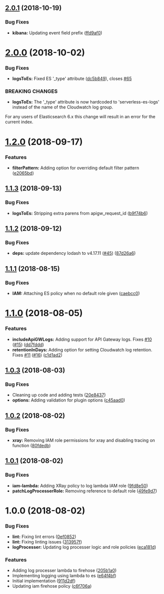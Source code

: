 ## [2.0.1](https://github.com/daniel-cottone/serverless-es-logs/compare/v2.0.0...v2.0.1) (2018-10-19)


### Bug Fixes

* **kibana:** Updating event field prefix ([ffd9af0](https://github.com/daniel-cottone/serverless-es-logs/commit/ffd9af0))

# [2.0.0](https://github.com/daniel-cottone/serverless-es-logs/compare/v1.2.0...v2.0.0) (2018-10-02)


### Bug Fixes

* **logsToEs:** Fixed ES '_type' attribute ([dc5b849](https://github.com/daniel-cottone/serverless-es-logs/commit/dc5b849)), closes [#65](https://github.com/daniel-cottone/serverless-es-logs/issues/65)


### BREAKING CHANGES

* **logsToEs:** The '_type' attribute is now hardcoded to
'serverless-es-logs' instead of the name of the Cloudwatch
log group.

For any users of Elasticsearch 6.x this change will result
in an error for the current index.

# [1.2.0](https://github.com/daniel-cottone/serverless-es-logs/compare/v1.1.3...v1.2.0) (2018-09-17)


### Features

* **filterPattern:** Adding option for overriding default filter pattern ([e2065bd](https://github.com/daniel-cottone/serverless-es-logs/commit/e2065bd))

## [1.1.3](https://github.com/daniel-cottone/serverless-es-logs/compare/v1.1.2...v1.1.3) (2018-09-13)


### Bug Fixes

* **logsToEs:** Stripping extra parens from apigw_request_id ([b9f74b6](https://github.com/daniel-cottone/serverless-es-logs/commit/b9f74b6))

## [1.1.2](https://github.com/daniel-cottone/serverless-es-logs/compare/v1.1.1...v1.1.2) (2018-09-12)


### Bug Fixes

* **deps:** update dependency lodash to v4.17.11 ([#45](https://github.com/daniel-cottone/serverless-es-logs/issues/45)) ([87d26a6](https://github.com/daniel-cottone/serverless-es-logs/commit/87d26a6))

## [1.1.1](https://github.com/daniel-cottone/serverless-es-logs/compare/v1.1.0...v1.1.1) (2018-08-15)


### Bug Fixes

* **IAM:** Attaching ES policy when no default role given ([caebcc0](https://github.com/daniel-cottone/serverless-es-logs/commit/caebcc0))

# [1.1.0](https://github.com/daniel-cottone/serverless-es-logs/compare/v1.0.3...v1.1.0) (2018-08-05)


### Features

* **includeApiGWLogs:** Adding support for API Gateway logs. Fixes [#10](https://github.com/daniel-cottone/serverless-es-logs/issues/10) ([#15](https://github.com/daniel-cottone/serverless-es-logs/issues/15)) ([dd7fddd](https://github.com/daniel-cottone/serverless-es-logs/commit/dd7fddd))
* **retentionInDays:** Adding option for setting Cloudwatch log retention. Fixes [#11](https://github.com/daniel-cottone/serverless-es-logs/issues/11) ([#16](https://github.com/daniel-cottone/serverless-es-logs/issues/16)) ([c1d1ad2](https://github.com/daniel-cottone/serverless-es-logs/commit/c1d1ad2))

## [1.0.3](https://github.com/daniel-cottone/serverless-es-logs/compare/v1.0.2...v1.0.3) (2018-08-03)


### Bug Fixes

* Cleaning up code and adding tests ([20e8437](https://github.com/daniel-cottone/serverless-es-logs/commit/20e8437))
* **options:** Adding validation for plugin options ([c45aad0](https://github.com/daniel-cottone/serverless-es-logs/commit/c45aad0))

## [1.0.2](https://github.com/daniel-cottone/serverless-es-logs/compare/v1.0.1...v1.0.2) (2018-08-02)


### Bug Fixes

* **xray:** Removing IAM role permissions for xray and disabling tracing on function ([80fdedb](https://github.com/daniel-cottone/serverless-es-logs/commit/80fdedb))

## [1.0.1](https://github.com/daniel-cottone/serverless-es-logs/compare/v1.0.0...v1.0.1) (2018-08-02)


### Bug Fixes

* **iam-lambda:** Adding XRay policy to log lambda IAM role ([9fd8e50](https://github.com/daniel-cottone/serverless-es-logs/commit/9fd8e50))
* **patchLogProcesserRole:** Removing reference to default role ([49fe9d7](https://github.com/daniel-cottone/serverless-es-logs/commit/49fe9d7))

# 1.0.0 (2018-08-02)


### Bug Fixes

* **lint:** Fixing lint errors ([0ef0852](https://github.com/daniel-cottone/serverless-es-logs/commit/0ef0852))
* **lint:** Fixing linting issues ([313957f](https://github.com/daniel-cottone/serverless-es-logs/commit/313957f))
* **logProcesser:** Updating log processer logic and role policies ([eca181d](https://github.com/daniel-cottone/serverless-es-logs/commit/eca181d))


### Features

* Adding log processer lambda to firehose ([205b1a0](https://github.com/daniel-cottone/serverless-es-logs/commit/205b1a0))
* Implementing logging using lambda to es ([e64f4bf](https://github.com/daniel-cottone/serverless-es-logs/commit/e64f4bf))
* Initial implementation ([911d2df](https://github.com/daniel-cottone/serverless-es-logs/commit/911d2df))
* Updating iam firehose policy ([c6f706a](https://github.com/daniel-cottone/serverless-es-logs/commit/c6f706a))
